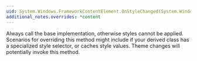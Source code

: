 ```yaml
---
uid: System.Windows.FrameworkContentElement.OnStyleChanged(System.Windows.Style,System.Windows.Style)
additional_notes.overrides: *content
---
```


<p>Always call the base implementation, otherwise styles cannot be applied. Scenarios for overriding this method might include if your derived class has a specialized style selector, or caches style values. Theme changes will potentially invoke this method.</p>


